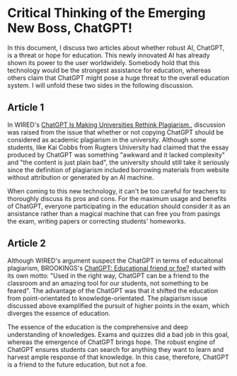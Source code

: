 # Critical Thinking of the Emerging New Boss, ChatGPT!
In this document, I discuss two articles about whether robust AI, ChatGPT, is a threat or hope for education. This newly innovated AI has already shown its power to the user worldwidely. Somebody hold that this technology would be the strongest assistance for education, whereas others claim that ChatGPT might pose a huge threat to the overall education system. I will unfold these two sides in the following discussion.

## Article 1
In WIRED's [ChatGPT Is Making Universities Rethink Plagiarism.](https://www.wired.com/story/chatgpt-college-university-plagiarism/), discussion was raised from the issue that whether or not copying ChatGPT should be considered as academic plagiarism in the university. Although some students, like Kai Cobbs from Rugters University had claimed that the essay produced by ChatGPT was something "awkward and it lacked complexity" and "the content is just plain bad", the university should still take it seriously since the definition of plagiarism included borrowing materials from website without attribution or generated by an AI machine.

When coming to this new technology, it can't be too careful for teachers to thoroughly discuss its pros and cons. For the maximum usage and benefits of ChatGPT, everyone participating in the education should consider it as an ansistance rather than a magical machine that can free you from pasings the exam, writing papers or correcting students' homeworks.

## Article 2
Although WIRED's argument suspect the ChatGPT in terms of educaitonal plagiarism, BROOKINGS's [ChatGPT: Educational friend or foe?](https://www.brookings.edu/blog/education-plus-development/2023/01/09/chatgpt-educational-friend-or-foe/) started with its own motto: "Used in the right way, ChatGPT can be a friend to the classroom and an amazing tool for our students, not something to be feared". The advantage of the ChatGPT was that it shifted the education from point-orientated to knowledge-orientated. The plagiarism issue discussed above examplified the pursuit of higher points in the exam, which diverges the essence of education.

The essence of the education is the comprehensive and deep understanding of knowledges. Exams and quizzes did a bad job in this goal, whereas the emergence of ChatGPT brings hope. The robust engine of ChatGPT ensures students can search for anything they want to learn and harvest ample response of that knowledge. In this case, therefore, ChatGPT is a friend to the future education, but not a foe.
